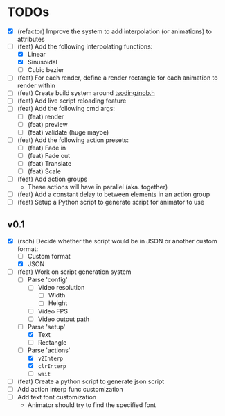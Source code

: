# TODOs

- [x] (refactor) Improve the system to add interpolation (or animations) to attributes
- [ ] (feat) Add the following interpolating functions:
    - [x] Linear
    - [x] Sinusoidal
    - [ ] Cubic bezier
- [ ] (feat) For each render, define a render rectangle for each animation to render within
- [ ] (feat) Create build system around [tsoding/nob.h](https://github.com/tsoding/nob.h)
- [ ] (feat) Add live script reloading feature
- [ ] (feat) Add the following cmd args:
    - [ ] (feat) render
    - [ ] (feat) preview
    - [ ] (feat) validate (huge maybe)
- [ ] (feat) Add the following action presets:
    - [ ] (feat) Fade in
    - [ ] (feat) Fade out
    - [ ] (feat) Translate
    - [ ] (feat) Scale
- [ ] (feat) Add action groups
    - These actions will have in parallel (aka. together)
- [ ] (feat) Add a constant delay to between elements in an action group
- [ ] (feat) Setup a Python script to generate script for animator to use

## v0.1
- [x] (rsch) Decide whether the script would be in JSON or another custom format:
    - [ ] Custom format
    - [x] JSON
- [ ] (feat) Work on script generation system
    - [ ] Parse 'config'
        - [ ] Video resolution
            - [ ] Width
            - [ ] Height
        - [ ] Video FPS
        - [ ] Video output path
    - [ ] Parse 'setup'
        - [x] Text
        - [ ] Rectangle
    - [ ] Parse 'actions'
        - [x] `v2Interp`
        - [x] `clrInterp`
        - [ ] `wait`
- [ ] (feat) Create a python script to generate json script
- [ ] Add action interp func customization
- [ ] Add text font customization
    - Animator should try to find the specified font

